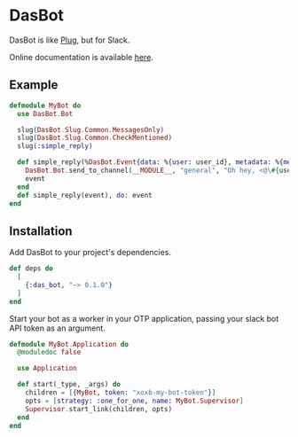 # DasBot

DasBot is like [Plug](https://github.com/elixir-plug/plug), but for Slack.

Online documentation is available [here](https://hexdocs.pm/das_bot).

## Example

```elixir
defmodule MyBot do
  use DasBot.Bot

  slug(DasBot.Slug.Common.MessagesOnly)
  slug(DasBot.Slug.Common.CheckMentioned)
  slug(:simple_reply)

  def simple_reply(%DasBot.Event{data: %{user: user_id}, metadata: %{mentioned: true}} = event) do
    DasBot.Bot.send_to_channel(__MODULE__, "general", "Oh hey, <@\#{user_id}>!")
    event
  end
  def simple_reply(event), do: event
end
```

## Installation

Add DasBot to your project's dependencies.

```elixir
def deps do
  [
    {:das_bot, "~> 0.1.0"}
  ]
end
```

Start your bot as a worker in your OTP application, passing your slack bot API token as an argument.

```elixir
defmodule MyBot.Application do
  @moduledoc false

  use Application

  def start(_type, _args) do
    children = [{MyBot, token: "xoxb-my-bot-token"}]
    opts = [strategy: :one_for_one, name: MyBot.Supervisor]
    Supervisor.start_link(children, opts)
  end
end
```
